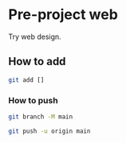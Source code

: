 # Pre-project web

Try web design.

## How to add

```sh
git add []
```

### How to push

```sh
git branch -M main
```
```sh
git push -u origin main
```

<!-- [![Top Langs](https://github-readme-stats.vercel.app/api/top-langs/?username=Ppleang&layout=compact)](https://github.com/anuraghazra/github-readme-stats) -->
